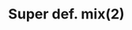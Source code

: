 ---
layout: item
title: Super def. mix(2)
item-id: 11497
datatable: true
id: 11497
name: "Super def. mix(2)"
members: true
lowalch: 79
highalch: 118
examine: "Two doses of fishy super Defence potion."
monsters:
  - id: 2919
    name: "Mithril dragon"
    members: true
    combat_level: 304
    wiki_url: "https://oldschool.runescape.wiki/w/Mithril_dragon"
    drops:
      - quantity: "1"
        rarity: 0.015625
        drop_requirements: null
  - id: 5566
    name: "Ferocious barbarian spirit"
    members: true
    combat_level: 166
    wiki_url: "https://oldschool.runescape.wiki/w/Ferocious_barbarian_spirit"
    drops:
      - quantity: "1"
        rarity: 0.0234375
        drop_requirements: null
---